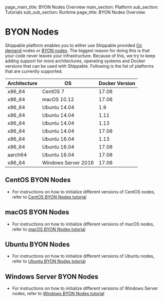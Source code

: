 page_main_title: BYON Nodes Overview
main_section: Platform
sub_section: Tutorials
sub_sub_section: Runtime
page_title: BYON Nodes Overview

# BYON Nodes

Shippable platform enables you to either use Shippable provided [On demand](/platform/runtime/nodes/#dynamic-nodes/) nodes or [BYON nodes](/platform/runtime/nodes/#custom-nodes). The biggest reason for doing this is that your code never leaves your infrastructure. Because of this, we try to keep adding support for more
architectures, operating systems and Docker versions that can be used with Shippable. Following is the
list of platforms that are currently supported.


|Architecture|OS|Docker Version|
|---|---|---|
|x86_64|CentOS 7|17.06|
|x86_64|macOS 10.12|17.06|
|x86_64|Ubuntu 14.04|1.9|
|x86_64|Ubuntu 14.04|1.11|
|x86_64|Ubuntu 14.04|1.13|
|x86_64|Ubuntu 14.04|17.06|
|x86_64|Ubuntu 16.04|1.13|
|x86_64|Ubuntu 16.04|17.06|
|aarch64|Ubuntu 16.04|17.06|
|x86_64|Windows Server 2016|17.06|

## CentOS BYON Nodes

* For instructions on how to initialize different versions of CentOS nodes,
  refer to [CentOS BYON Nodes tutorial](/platform/tutorial/runtime/byon-centos)

## macOS BYON Nodes

* For instructions on how to initialize different versions of macOS nodes,
  refer to [macOS BYON Nodes tutorial](/platform/tutorial/runtime/byon-macos)

## Ubuntu BYON Nodes

* For instructions on how to initialize different versions of Ubuntu nodes,
  refer to [Ubuntu BYON Nodes tutorial](/platform/tutorial/runtime/byon-ubuntu)

## Windows Server BYON Nodes

* For instructions on how to initialize different versions of Windows Server nodes,
  refer to [Windows BYON Nodes
  tutorial](/platform/tutorial/runtime/byon-windows)
